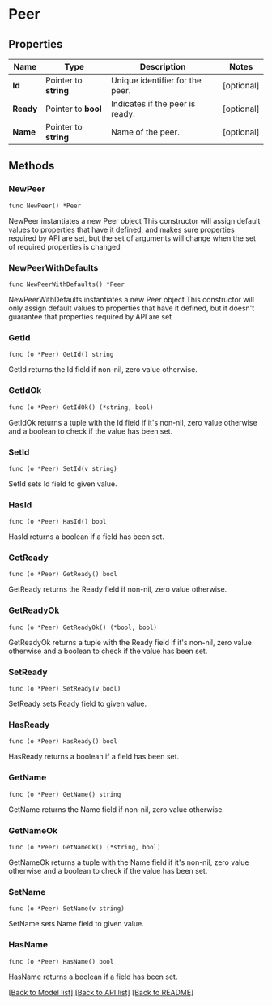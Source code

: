 # Peer

## Properties

Name | Type | Description | Notes
------------ | ------------- | ------------- | -------------
**Id** | Pointer to **string** | Unique identifier for the peer. | [optional] 
**Ready** | Pointer to **bool** | Indicates if the peer is ready. | [optional] 
**Name** | Pointer to **string** | Name of the peer. | [optional] 

## Methods

### NewPeer

`func NewPeer() *Peer`

NewPeer instantiates a new Peer object
This constructor will assign default values to properties that have it defined,
and makes sure properties required by API are set, but the set of arguments
will change when the set of required properties is changed

### NewPeerWithDefaults

`func NewPeerWithDefaults() *Peer`

NewPeerWithDefaults instantiates a new Peer object
This constructor will only assign default values to properties that have it defined,
but it doesn't guarantee that properties required by API are set

### GetId

`func (o *Peer) GetId() string`

GetId returns the Id field if non-nil, zero value otherwise.

### GetIdOk

`func (o *Peer) GetIdOk() (*string, bool)`

GetIdOk returns a tuple with the Id field if it's non-nil, zero value otherwise
and a boolean to check if the value has been set.

### SetId

`func (o *Peer) SetId(v string)`

SetId sets Id field to given value.

### HasId

`func (o *Peer) HasId() bool`

HasId returns a boolean if a field has been set.

### GetReady

`func (o *Peer) GetReady() bool`

GetReady returns the Ready field if non-nil, zero value otherwise.

### GetReadyOk

`func (o *Peer) GetReadyOk() (*bool, bool)`

GetReadyOk returns a tuple with the Ready field if it's non-nil, zero value otherwise
and a boolean to check if the value has been set.

### SetReady

`func (o *Peer) SetReady(v bool)`

SetReady sets Ready field to given value.

### HasReady

`func (o *Peer) HasReady() bool`

HasReady returns a boolean if a field has been set.

### GetName

`func (o *Peer) GetName() string`

GetName returns the Name field if non-nil, zero value otherwise.

### GetNameOk

`func (o *Peer) GetNameOk() (*string, bool)`

GetNameOk returns a tuple with the Name field if it's non-nil, zero value otherwise
and a boolean to check if the value has been set.

### SetName

`func (o *Peer) SetName(v string)`

SetName sets Name field to given value.

### HasName

`func (o *Peer) HasName() bool`

HasName returns a boolean if a field has been set.


[[Back to Model list]](../README.md#documentation-for-models) [[Back to API list]](../README.md#documentation-for-api-endpoints) [[Back to README]](../README.md)


